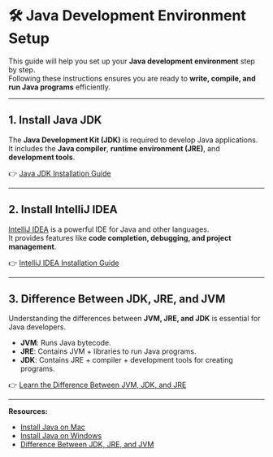 # 🛠️ Java Development Environment Setup

This guide will help you set up your **Java development environment** step by step.  
Following these instructions ensures you are ready to **write, compile, and run Java programs** efficiently.

---

## 1. Install Java JDK

The **Java Development Kit (JDK)** is required to develop Java applications.  
It includes the **Java compiler**, **runtime environment (JRE)**, and **development tools**.

👉 [Java JDK Installation Guide](./01-install-java-jdk.md)

---

## 2. Install IntelliJ IDEA

[IntelliJ IDEA](https://www.jetbrains.com/idea/) is a powerful IDE for Java and other languages.  
It provides features like **code completion, debugging, and project management**.

👉 [IntelliJ IDEA Installation Guide](./02-install-intellij-idea.md)

---

## 3. Difference Between JDK, JRE, and JVM

Understanding the differences between **JVM, JRE, and JDK** is essential for Java developers.

- **JVM**: Runs Java bytecode.
- **JRE**: Contains JVM + libraries to run Java programs.
- **JDK**: Contains JRE + compiler + development tools for creating programs.

👉 [Learn the Difference Between JVM, JDK, and JRE](./03-jdk-jre-jvm.md)

---

**Resources:**

- [Install Java on Mac](https://www.youtube.com/watch?v=gENqw-O2kps)
- [Install Java on Windows](https://www.youtube.com/watch?v=-hxCPXjYWJU)
- [Difference Between JDK, JRE, and JVM](https://www.youtube.com/watch?v=s7UgQ7_1KQY)
